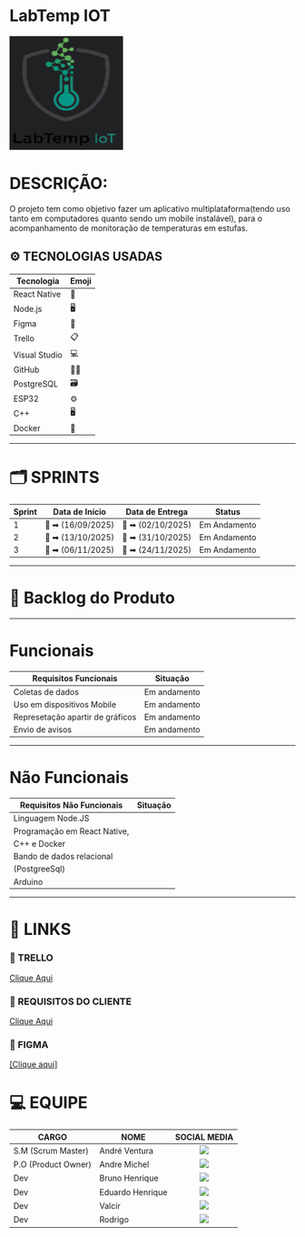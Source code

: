 # LabTemp IOT
<img src="./logo/logo.png" width="200" height="200">

<h1>DESCRIÇÃO:</h1>    
O projeto tem como objetivo fazer um aplicativo multiplataforma(tendo uso tanto em computadores quanto sendo um mobile instalável), para o acompanhamento 
de monitoração de temperaturas em estufas. 
</div>

## ⚙️ TECNOLOGIAS USADAS

| Tecnologia       | Emoji  |
|------------------|--------|
| React Native     | 📱     |
| Node.js          | 🖥️     |
| Figma            | 🎨     |
| Trello           | 📋     |
| Visual Studio    | 💻     |
| GitHub           | 🧑‍💻     |
| PostgreSQL       | 🗃️     |
| ESP32            | ⚙️     |
| C++              | 🖥️     |
| Docker           | 🐳     |
---

# 🗂️ SPRINTS
| Sprint | Data de Início | Data de Entrega | Status  |
|--------|----------------|-----------------|---------|
|  1     | :calendar: ➡ (16/09/2025) | 📆 ➡ (02/10/2025) |  Em Andamento |
|  2     | :calendar: ➡ (13/10/2025) | 📆 ➡ (31/10/2025) |  Em Andamento |
|  3     | :calendar: ➡ (06/11/2025) | 📆 ➡ (24/11/2025) |  Em Andamento |

---



# 📌 Backlog do Produto
---
# Funcionais
|     Requisitos Funcionais     |    Situação  |
|-------------------------------|--------------|
|Coletas de dados               | Em andamento | 
|Uso em dispositivos Mobile     | Em andamento |
|Represetação apartir de gráficos| Em andamento |
|Envio de avisos                | Em andamento |
---
# Não Funcionais
|  Requisitos Não Funcionais    |  Situação    |   
|-------------------------------|--------------| 
|Linguagem Node.JS              |              |
|Programação em React Native,   |              |
|C++ e Docker                   |              |
|Bando de dados relacional      |              |
|(PostgreeSql)                  |              |
|Arduino                        |              |


-----------------------------------------------------------------------------------

# 🔗 LINKS

### 🧮 TRELLO 
[Clique Aqui]()

### 📖 REQUISITOS DO CLIENTE
[Clique Aqui]()

### 🎨 FIGMA
<a target="_blank" href="https://www.figma.com/design/y0pcSNOmPBO2klzKAnKfZT/Untitled?node-id=0-1&p=f&t=GzqOL1SNGfxnOhwj-0">[Clique aqui]</a>

# :computer: EQUIPE

|CARGO | NOME| SOCIAL MEDIA |
|------|-----|:--------------:|
| S.M (Scrum Master) |   André Ventura   |     <a target="_blank" href="https://github.com/AndreHVentura"><img  src="https://skillicons.dev/icons?i=github"></a>|
| P.O (Product Owner)     |   Andre Michel   |     <a target="_blank" href="https://github.com/andremc331"><img  src="https://skillicons.dev/icons?i=github"></a>| 
| Dev     |   Bruno Henrique   |     <a target="_blank" href="https://github.com/BrunoHenrique258"><img  src="https://skillicons.dev/icons?i=github"></a>|  
| Dev     |   Eduardo Henrique  |     <a target="_blank" href="https://github.com/EduardoBrito2"><img src="https://skillicons.dev/icons?i=github"></a>|  
| Dev     |   Valcir  |     <a target="_blank" href="https://github.com/valcir-jr"><img  src="https://skillicons.dev/icons?i=github"></a>|     
| Dev     |   Rodrigo   |     <a target="_blank" href="https://github.com/rodrigoaslima"><img  src="https://skillicons.dev/icons?i=github"></a>|  
